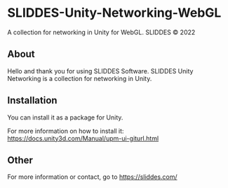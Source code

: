 # SLIDDES-Unity-Networking-WebGL
A collection for networking in Unity for WebGL.
SLIDDES © 2022

## About
Hello and thank you for using SLIDDES Software.
SLIDDES Unity Networking is a collection for networking in Unity.

## Installation
You can install it as a package for Unity.

For more information on how to install it:
https://docs.unity3d.com/Manual/upm-ui-giturl.html

## Other
For more information or contact, go to https://sliddes.com/